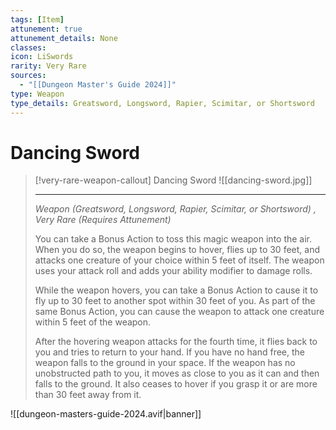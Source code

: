 ```yaml
---
tags: [Item]
attunement: true
attunement_details: None
classes: 
icon: LiSwords
rarity: Very Rare
sources:
  - "[[Dungeon Master's Guide 2024]]"
type: Weapon
type_details: Greatsword, Longsword, Rapier, Scimitar, or Shortsword
---
```

# Dancing Sword
>[!very-rare-weapon-callout] Dancing Sword
>![[dancing-sword.jpg]]
>
>- - -
>_Weapon (Greatsword, Longsword, Rapier, Scimitar, or Shortsword) , Very Rare (Requires Attunement)_
>
>You can take a Bonus Action to toss this magic weapon into the air. When you do so, the weapon begins to hover, flies up to 30 feet, and attacks one creature of your choice within 5 feet of itself. The weapon uses your attack roll and adds your ability modifier to damage rolls.
>
>While the weapon hovers, you can take a Bonus Action to cause it to fly up to 30 feet to another spot within 30 feet of you. As part of the same Bonus Action, you can cause the weapon to attack one creature within 5 feet of the weapon.
>
>After the hovering weapon attacks for the fourth time, it flies back to you and tries to return to your hand. If you have no hand free, the weapon falls to the ground in your space. If the weapon has no unobstructed path to you, it moves as close to you as it can and then falls to the ground. It also ceases to hover if you grasp it or are more than 30 feet away from it.
>


![[dungeon-masters-guide-2024.avif|banner]]